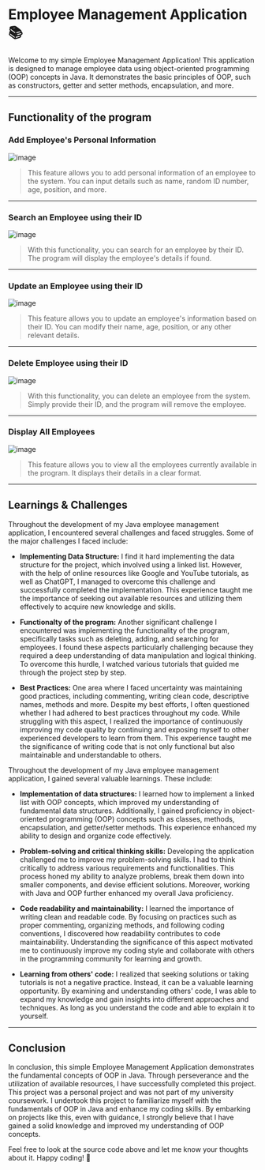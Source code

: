 # Employee Management Application 📚
Welcome to my simple Employee Management Application! This application is designed to manage employee data using object-oriented programming (OOP) concepts in Java. It demonstrates the basic principles of OOP, such as constructors, getter and setter methods, encapsulation, and more. 

---

## Functionality of the program 

### Add Employee's Personal Information 
![image](https://user-images.githubusercontent.com/129386460/230709108-04d4b25b-eb2c-44b5-a535-d337a5b8f7ca.png)<br>
> This feature allows you to add personal information of an employee to the system. You can input details such as name, random ID number, age, position, and more.

---

### Search an Employee using their ID  
![image](https://user-images.githubusercontent.com/129386460/230709115-ae4d14f7-88f2-46a3-813e-a5f0862d7975.png)<br>
> With this functionality, you can search for an employee by their ID. The program will display the employee's details if found.

---

### Update an Employee using their ID 

![image](https://user-images.githubusercontent.com/129386460/230709168-c44a9d53-f19a-43f3-92ad-199846f1fbd6.png) <br>
> This feature allows you to update an employee's information based on their ID. You can modify their name, age, position, or any other relevant details.

---

### Delete Employee using their ID 

![image](https://user-images.githubusercontent.com/129386460/230709213-2f112f96-333a-488f-b6d2-9b39b6db8d41.png)<br>
> With this functionality, you can delete an employee from the system. Simply provide their ID, and the program will remove the employee.

---

### Display All Employees 

![image](https://user-images.githubusercontent.com/129386460/230709338-ce14eac4-1379-442c-83ac-ca29c0e33831.png)<br>
> This feature allows you to view all the employees currently available in the program. It displays their details in a clear format.

---

## Learnings & Challenges 
Throughout the development of my Java employee management application, I encountered several challenges and faced struggles. Some of the major challenges I faced include:

- **Implementing Data Structure:** I find it hard implementing the data structure for the project, which involved using a linked list. However, with the help of online resources like Google and YouTube tutorials, as well as ChatGPT, I managed to overcome this challenge and successfully completed the implementation. This experience taught me the importance of seeking out available resources and utilizing them effectively to acquire new knowledge and skills.

- **Functionalty of the program:** Another significant challenge I encountered was implementing the functionality of the program, specifically tasks such as deleting, adding, and searching for employees. I found these aspects particularly challenging because they required a deep understanding of data manipulation and logical thinking. To overcome this hurdle, I watched various tutorials that guided me through the project step by step. 

- **Best Practices:** One area where I faced uncertainty was maintaining good practices, including commenting, writing clean code, descriptive names, methods and more. Despite my best efforts, I often questioned whether I had adhered to best practices throughout my code. While struggling with this aspect, I realized the importance of continuously improving my code quality by continuing and exposing myself to other experienced developers to learn from them. This experience taught me the significance of writing code that is not only functional but also maintainable and understandable to others.

Throughout the development of my Java employee management application, I gained several valuable learnings. These include:

- **Implementation of data structures:** I learned how to implement a linked list with OOP concepts, which improved my understanding of fundamental data structures. Additionally, I gained proficiency in object-oriented programming (OOP) concepts such as classes, methods, encapsulation, and getter/setter methods. This experience enhanced my ability to design and organize code effectively.

- **Problem-solving and critical thinking skills:** Developing the application challenged me to improve my problem-solving skills. I had to think critically to address various requirements and functionalities. This process honed my ability to analyze problems, break them down into smaller components, and devise efficient solutions. Moreover, working with Java and OOP further enhanced my overall Java proficiency.

- **Code readability and maintainability:** I learned the importance of writing clean and readable code. By focusing on practices such as proper commenting, organizing methods, and following coding conventions, I discovered how readability contributes to code maintainability. Understanding the significance of this aspect motivated me to continuously improve my coding style and collaborate with others in the programming community for learning and growth.

- **Learning from others' code:** I realized that seeking solutions or taking tutorials is not a negative practice. Instead, it can be a valuable learning opportunity. By examining and understanding others' code, I was able to expand my knowledge and gain insights into different approaches and techniques. As long as you understand the code and able to explain it to yourself.

---

## Conclusion
In conclusion, this simple Employee Management Application demonstrates the fundamental concepts of OOP in Java. Through perseverance and the utilization of available resources, I have successfully completed this project. This project was a personal project and was not part of my university coursework. I undertook this project to familiarize myself with the fundamentals of OOP in Java and enhance my coding skills. By embarking on projects like this, even with guidance, I strongly believe that I have gained a solid knowledge and improved my understanding of OOP concepts.

 Feel free to look at the source code above and let me know your thoughts about it. Happy coding! 🚀



 
